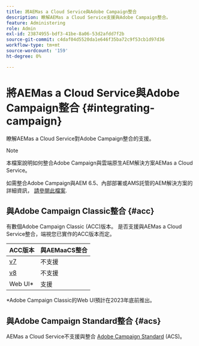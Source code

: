 ```yaml
---
title: 將AEMas a Cloud Service與Adobe Campaign整合
description: 瞭解AEMas a Cloud Service支援與Adobe Campaign整合。
feature: Administering
role: Admin
exl-id: 23874955-bdf3-41be-8a06-53d2afdd7f2b
source-git-commit: c4daf04d5520da1e646f35ba72c9f53cb1d97d36
workflow-type: tm+mt
source-wordcount: '159'
ht-degree: 0%

---
```



# 將AEMas a Cloud Service與Adobe Campaign整合 {#integrating-campaign}

瞭解AEMas a Cloud Service對Adobe Campaign整合的支援。

>[!NOTE]
>
>本檔案說明如何整合Adobe Campaign與雲端原生AEM解決方案AEMas a Cloud Service。
>
>如需整合Adobe Campaign與AEM 6.5、內部部署或AMS託管的AEM解決方案的詳細資訊， [請參閱此檔案](https://experienceleague.adobe.com/docs/experience-manager-65/administering/integration/campaign.html).

## 與Adobe Campaign Classic整合 {#acc}

有數個Adobe Campaign Classic (ACC)版本。 是否支援與AEMas a Cloud Service整合，端視您已實作的ACC版本而定。

| ACC版本 | 與AEMaaCS整合 |
|---|---|
| [v7](https://experienceleague.adobe.com/docs/campaign-classic.html) | 不支援 |
| [v8](https://experienceleague.adobe.com/docs/campaign-v8.html) | 不支援 |
| Web UI* | 支援 |

*Adobe Campaign Classic的Web UI預計在2023年底前推出。

## 與Adobe Campaign Standard整合 {#acs}

AEMas a Cloud Service不支援與整合 [Adobe Campaign Standard](https://experienceleague.adobe.com/docs/campaign-standard.html) (ACS)。
